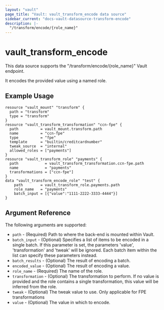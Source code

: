 ```yaml
---
layout: "vault"
page_title: "Vault: vault_transform_encode data source"
sidebar_current: "docs-vault-datasource-transform-encode"
description: |-
  "/transform/encode/{role_name}"
---
```


# vault\_transform\_encode

This data source supports the "/transform/encode/{role_name}" Vault endpoint.

It encodes the provided value using a named role.

## Example Usage

```hcl
resource "vault_mount" "transform" {
  path = "transform"
  type = "transform"
}
resource "vault_transform_transformation" "ccn-fpe" {
  path          = vault_mount.transform.path
  name          = "ccn-fpe"
  type          = "fpe"
  template      = "builtin/creditcardnumber"
  tweak_source  = "internal"
  allowed_roles = ["payments"]
}
resource "vault_transform_role" "payments" {
  path            = vault_transform_transformation.ccn-fpe.path
  name            = "payments"
  transformations = ["ccn-fpe"]
}
data "vault_transform_encode_role" "test" {
    path        = vault_transform_role.payments.path
    role_name   = "payments"
    batch_input = [{"value":"1111-2222-3333-4444"}]
}
```

## Argument Reference

The following arguments are supported:

* `path` - (Required) Path to where the back-end is mounted within Vault.
* `batch_input` - (Optional) Specifies a list of items to be encoded in a single batch. If this parameter is set, the parameters 'value', 'transformation' and 'tweak' will be ignored. Each batch item within the list can specify these parameters instead.
* `batch_results` - (Optional) The result of encoding a batch.
* `encoded_value` - (Optional) The result of encoding a value.
* `role_name` - (Required) The name of the role.
* `transformation` - (Optional) The transformation to perform. If no value is provided and the role contains a single transformation, this value will be inferred from the role.
* `tweak` - (Optional) The tweak value to use. Only applicable for FPE transformations
* `value` - (Optional) The value in which to encode.
